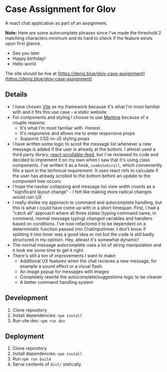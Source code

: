 # Case Assignment for Glov

A react chat application as part of an assignment.

**Note:** Here are some autocomplete phrases since I've made the threshold 2 matching characters minimum and its hard to check if the feature exists upon first glance.
- See you later
- Happy birthday!
- Hello world

The site should be live at [https://deniz.blue/glov-case-assignment](https://deniz.blue/glov-case-assignment)

## Details

- I have chosen [Vite](https://vitejs.dev/) as my framework because it's what I'm most familiar with and it fits this use case - a static website.
- For components and styling I choose to use [Mantine](https://mantine.dev) because of a couple reasons:
  - It's what I'm most familiar with. Honest.
  - It's responsive and allows me to enter responsive props
  - Supports CSS-in-JS styling props
- I have written some logic to scroll the message list whenever a new message is added if the user is already at the bottom. I almost used a third party library, [react-scrollable-feed](https://github.com/dizco/react-scrollable-feed), but I've reviewed its code and decided to implement it on my own when I saw that it's using class components. I've written it as a hook, `useAutoScroll`, which conveniently fills a spot in the technical requirement. It uses react refs to calculate if the user has already scrolled to the bottom before an update to the component tree occurs.
- I hope the navbar collapsing and message list view width counts as a "significant layout change" - I felt like making more radical changes would ruin UX
- I really dislike my approach to command and autocomplete handling, but this is what I could have come up with in a short timespan. First, I had a "catch all" approach where all three states (typing command name, in command, normal message typing) changed variables and handlers based on conditions. I've now refactored it to be dependent on a deterministic function passed into ChatInputInner. I don't know if splitting it into Inner was a good idea or not but the code is still badly structured in my opinion. Hey, atleast it's somewhat dynamic!
- The normal message autocomplete uses a lot of string manipulation and it took me some time to get it right.
- There's still a ton of improvements I want to make:
  - Additional UX features when the chat recieves a new message, for example a sound effect or a visual flash.
  - An image popup for messages with images
  - Completely rewrite the autocomplete/suggestions logic to be cleaner
  - A better command handling system

## Development

1. Clone repository
2. Install dependencies: `npm install`
3. Run vite dev: `npm run dev`

## Deployment

1. Clone repository
2. Install dependencies: `npm install`
3. Run `npm run build`
4. Serve contents of `dist/` statically


